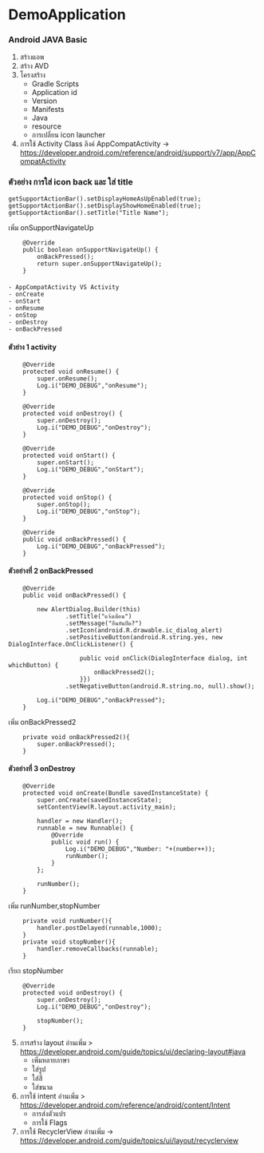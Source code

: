 # DemoApplication

### Android JAVA Basic
1. สร้างแอพ
2. สร้าง AVD
3. โครงสร้าง
    - Gradle Scripts
    - Application id
    - Version
    - Manifests
    - Java
    - resource
    - การเปลี่ยน icon launcher
4. การใช้  Activity Class
ลิงค์ AppCompatActivity -> https://developer.android.com/reference/android/support/v7/app/AppCompatActivity
### ตัวอย่าง การใส่ icon back และ ใส่ title
````
getSupportActionBar().setDisplayHomeAsUpEnabled(true);
getSupportActionBar().setDisplayShowHomeEnabled(true);
getSupportActionBar().setTitle("Title Name");
````
เพิ่ม onSupportNavigateUp
````
    @Override
    public boolean onSupportNavigateUp() {
        onBackPressed();
        return super.onSupportNavigateUp();
    }
````
####
    - AppCompatActivity VS Activity
    - onCreate
    - onStart
    - onResume
    - onStop
    - onDestroy
    - onBackPressed
    
#### ตัวย่าง 1 activity
````
    @Override
    protected void onResume() {
        super.onResume();
        Log.i("DEMO_DEBUG","onResume");
    }

    @Override
    protected void onDestroy() {
        super.onDestroy();
        Log.i("DEMO_DEBUG","onDestroy");
    }

    @Override
    protected void onStart() {
        super.onStart();
        Log.i("DEMO_DEBUG","onStart");
    }

    @Override
    protected void onStop() {
        super.onStop();
        Log.i("DEMO_DEBUG","onStop");
    }

    @Override
    public void onBackPressed() {
        Log.i("DEMO_DEBUG","onBackPressed");
    }
````

#### ตัวอย่างที่ 2 onBackPressed
````
    @Override
    public void onBackPressed() {

        new AlertDialog.Builder(this)
                .setTitle("แจ้งเตือน")
                .setMessage("ยืนยันปิด?")
                .setIcon(android.R.drawable.ic_dialog_alert)
                .setPositiveButton(android.R.string.yes, new DialogInterface.OnClickListener() {

                    public void onClick(DialogInterface dialog, int whichButton) {
                        onBackPressed2();
                    }})
                .setNegativeButton(android.R.string.no, null).show();

        Log.i("DEMO_DEBUG","onBackPressed");
    }
````
เพิ่ม onBackPressed2
````
    private void onBackPressed2(){
        super.onBackPressed();
    }
````

#### ตัวอย่างที่ 3 onDestroy
````
    @Override
    protected void onCreate(Bundle savedInstanceState) {
        super.onCreate(savedInstanceState);
        setContentView(R.layout.activity_main);

        handler = new Handler();
        runnable = new Runnable() {
            @Override
            public void run() {
                Log.i("DEMO_DEBUG","Number: "+(number++));
                runNumber();
            }
        };

        runNumber();
    }
````
เพิ่ม runNumber,stopNumber
````
    private void runNumber(){
        handler.postDelayed(runnable,1000);
    }
    private void stopNumber(){
        handler.removeCallbacks(runnable);
    }
````

เรียก stopNumber
````
    @Override
    protected void onDestroy() {
        super.onDestroy();
        Log.i("DEMO_DEBUG","onDestroy");

        stopNumber();
    }
````

5. การสร้าง layout
อ่านเพิ่ม > https://developer.android.com/guide/topics/ui/declaring-layout#java
    - เพิ่มหลายภาษา
    - ใส่รูป
    - ใส่สี
    - ใส่ขนาด
6. การใช้ intent
อ่านเพิ่ม > https://developer.android.com/reference/android/content/Intent
    - การส่งตัวแปร
    - การใช้ Flags
7. การใช้ RecyclerView 
อ่านเพิ่ม -> https://developer.android.com/guide/topics/ui/layout/recyclerview
